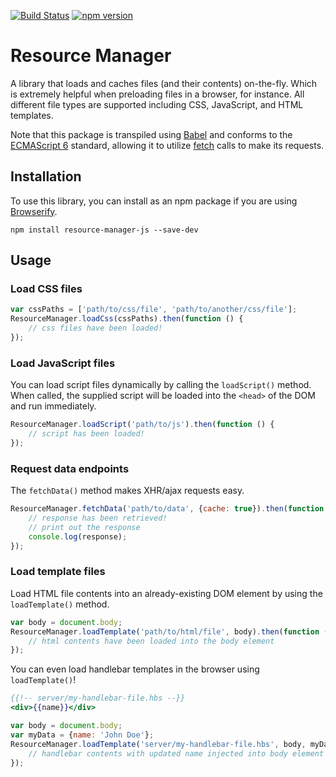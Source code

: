 [![Build Status](https://travis-ci.org/mkay581/resource-manager.svg?branch=master)](https://travis-ci.org/mkay581/resource-manager)
[![npm version](https://badge.fury.io/js/resource-manager.svg)](https://badge.fury.io/js/resource-manager)

# Resource Manager

A library that loads and caches files (and their contents) on-the-fly. Which is extremely helpful when preloading files
in a browser, for instance. All different file types are supported including CSS, JavaScript, and HTML templates.

Note that this package is transpiled using [Babel](https://github.com/babel/babel) and conforms to the [ECMAScript 6](http://es6-features.org/)
standard, allowing it to utilize [fetch](https://fetch.spec.whatwg.org/) calls to make its requests.

## Installation
 
To use this library, you can install as an npm package if you are using [Browserify](http://browserify.org/).

```
npm install resource-manager-js --save-dev
```


## Usage

### Load CSS files

```javascript
var cssPaths = ['path/to/css/file', 'path/to/another/css/file'];
ResourceManager.loadCss(cssPaths).then(function () {
    // css files have been loaded!
});
```

### Load JavaScript files

You can load script files dynamically by calling the `loadScript()` method. When called, the supplied script
will be loaded into the `<head>` of the DOM and run immediately.

```javascript
ResourceManager.loadScript('path/to/js').then(function () {
    // script has been loaded!
});
```

### Request data endpoints

The `fetchData()` method makes XHR/ajax requests easy.

```javascript
ResourceManager.fetchData('path/to/data', {cache: true}).then(function (response) {
    // response has been retrieved!
    // print out the response
    console.log(response);
});
```


### Load template files

Load HTML file contents into an already-existing DOM element by using the `loadTemplate()` method.


```javascript
var body = document.body;
ResourceManager.loadTemplate('path/to/html/file', body).then(function () {
    // html contents have been loaded into the body element
});
```

You can even load handlebar templates in the browser using `loadTemplate()`!

```hbs
{{!-- server/my-handlebar-file.hbs --}}
<div>{{name}}</div>
```

```javascript
var body = document.body;
var myData = {name: 'John Doe'};
ResourceManager.loadTemplate('server/my-handlebar-file.hbs', body, myData).then(function () {
    // handlebar contents with updated name injected into body element
});
```
